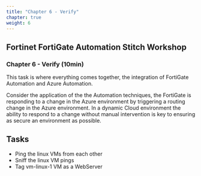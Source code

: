 ```yaml
---
title: "Chapter 6 - Verify"
chapter: true
weight: 6
---
```


## Fortinet FortiGate Automation Stitch Workshop

### Chapter 6 - Verify (10min)

This task is where everything comes together, the integration of FortiGate Automation and Azure Automation.

Consider the application of the the Automation techniques, the FortiGate is responding to a change in the Azure environment by triggering a routing change in the Azure environment. In a dynamic Cloud environment the ability to respond to a change without manual intervention is key to ensuring as secure an environment as possible.

## Tasks

* Ping the linux VMs from each other
* Sniff the linux VM pings
* Tag vm-linux-1 VM as a WebServer
